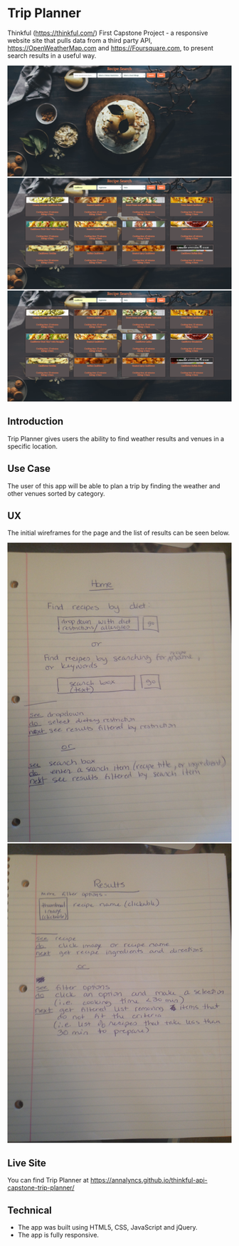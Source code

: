 # Trip Planner
Thinkful (https://thinkful.com/) First Capstone Project - a responsive website site that pulls data from a third party API, https://OpenWeatherMap.com and https://Foursquare.com, to present search results in a useful way.

![Trip Planner Home](https://github.com/brandylavoy/api-capstone-recipe/blob/master/recipe-search-home.png)
![Trip Planner Weather Results](https://github.com/brandylavoy/api-capstone-recipe/blob/master/recipe-search-results.png)
![Trip Planner Venue Results](https://github.com/brandylavoy/api-capstone-recipe/blob/master/recipe-search-results.png)


## Introduction
Trip Planner gives users the ability to find weather results and venues in a specific location.

## Use Case
The user of this app will be able to plan a trip by finding the weather and other venues sorted by category.

## UX
The initial wireframes for the page and the list of results can be seen below.

![Home Page Wire Frame](https://github.com/brandylavoy/api-capstone-recipe/blob/master/api-capstone-recipe-home.JPG)
![Results Wire Frame](https://github.com/brandylavoy/api-capstone-recipe/blob/master/api-capstone-recipe-results.JPG)

## Live Site
You can find Trip Planner at https://annalyncs.github.io/thinkful-api-capstone-trip-planner/


## Technical
* The app was built using HTML5, CSS, JavaScript and jQuery.
* The app is fully responsive.
